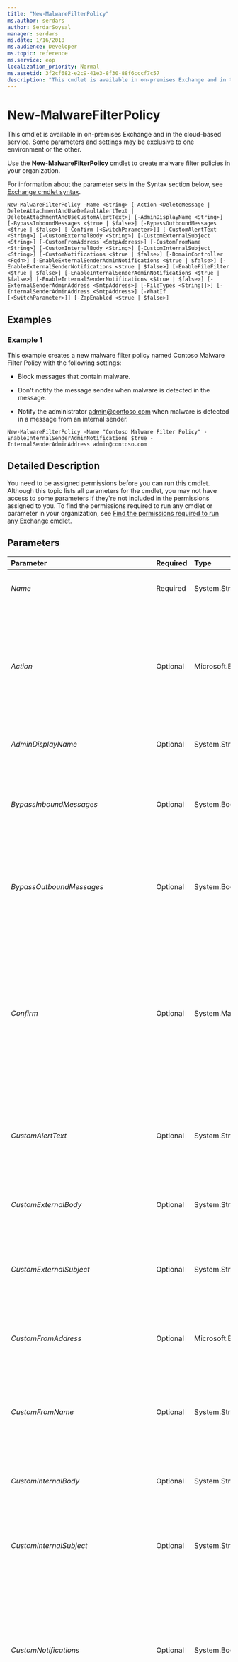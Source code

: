```yaml
---
title: "New-MalwareFilterPolicy"
ms.author: serdars
author: SerdarSoysal
manager: serdars
ms.date: 1/16/2018
ms.audience: Developer
ms.topic: reference
ms.service: eop
localization_priority: Normal
ms.assetid: 3f2cf682-e2c9-41e3-8f30-88f6cccf7c57
description: "This cmdlet is available in on-premises Exchange and in the cloud-based service. Some parameters and settings may be exclusive to one environment or the other."
---
```


# New-MalwareFilterPolicy

This cmdlet is available in on-premises Exchange and in the cloud-based service. Some parameters and settings may be exclusive to one environment or the other. 
  
Use the **New-MalwareFilterPolicy** cmdlet to create malware filter policies in your organization.
  
For information about the parameter sets in the Syntax section below, see [Exchange cmdlet syntax](https://technet.microsoft.com/library/bb123552.aspx). 
  
```
New-MalwareFilterPolicy -Name <String> [-Action <DeleteMessage | DeleteAttachmentAndUseDefaultAlertText | DeleteAttachmentAndUseCustomAlertText>] [-AdminDisplayName <String>] [-BypassInboundMessages <$true | $false>] [-BypassOutboundMessages <$true | $false>] [-Confirm [<SwitchParameter>]] [-CustomAlertText <String>] [-CustomExternalBody <String>] [-CustomExternalSubject <String>] [-CustomFromAddress <SmtpAddress>] [-CustomFromName <String>] [-CustomInternalBody <String>] [-CustomInternalSubject <String>] [-CustomNotifications <$true | $false>] [-DomainController <Fqdn>] [-EnableExternalSenderAdminNotifications <$true | $false>] [-EnableExternalSenderNotifications <$true | $false>] [-EnableFileFilter <$true | $false>] [-EnableInternalSenderAdminNotifications <$true | $false>] [-EnableInternalSenderNotifications <$true | $false>] [-ExternalSenderAdminAddress <SmtpAddress>] [-FileTypes <String[]>] [-InternalSenderAdminAddress <SmtpAddress>] [-WhatIf [<SwitchParameter>]] [-ZapEnabled <$true | $false>]

```

## Examples
<a name="Examples"> </a>

### Example 1

This example creates a new malware filter policy named Contoso Malware Filter Policy with the following settings:
  
- Block messages that contain malware.
    
- Don't notify the message sender when malware is detected in the message.
    
- Notify the administrator admin@contoso.com when malware is detected in a message from an internal sender.
    
```
New-MalwareFilterPolicy -Name "Contoso Malware Filter Policy" -EnableInternalSenderAdminNotifications $true -InternalSenderAdminAddress admin@contoso.com
```

## Detailed Description
<a name="DetailedDescription"> </a>

You need to be assigned permissions before you can run this cmdlet. Although this topic lists all parameters for the cmdlet, you may not have access to some parameters if they're not included in the permissions assigned to you. To find the permissions required to run any cmdlet or parameter in your organization, see [Find the permissions required to run any Exchange cmdlet](https://technet.microsoft.com/library/mt432940.aspx).
  
## Parameters
<a name="DetailedDescription"> </a>

|**Parameter**|**Required**|**Type**|**Description**|
|:-----|:-----|:-----|:-----|
| _Name_ <br/> |Required  <br/> |System.String  <br/> |The  _Name_ parameter specifies a name for the malware filter policy. If the value contains spaces, enclose the value in quotation marks ("). <br/> |
| _Action_ <br/> |Optional  <br/> |Microsoft.Exchange.Data.Directory.SystemConfiguration.MalwareFilteringAction  <br/> | The _Action_ parameter specifies the action to take when malware is detected in a message. Valid values are: <br/>  `DeleteMessage`: Deletes the message. This is the default value.  <br/>  `DeleteAttachmentAndUseDefaultAlert`: Delivers the message, but replaces the message contents with the default alert text.  <br/>  `DeleteAttachmentAndUseCustomAlert`: Delivers the message, but replaces the message contents with the custom alert text specified by the  _AlertText_ parameter. <br/> |
| _AdminDisplayName_ <br/> |Optional  <br/> |System.String  <br/> |The  _AdminDisplayName_parameter specifies a description for the policy. If the value contains spaces, enclose the value in quotation marks (").  <br/> |
| _BypassInboundMessages_ <br/> |Optional  <br/> |System.Boolean  <br/> |This parameter is available only in on-premises Exchange.  <br/> The  _BypassInboundMessages_ parameter skips or enforces malware scanning on incoming messages. Valid input for this parameter is `$true` or `$false`. The default value is  `$false`. This means malware scanning occurs on incoming messages by default.  <br/> |
| _BypassOutboundMessages_ <br/> |Optional  <br/> |System.Boolean  <br/> |This parameter is available only in on-premises Exchange.  <br/> The  _BypassOutboundMessages_ parameter skips or enforces malware scanning on outgoing messages. Valid input for this parameter is `$true` or `$false`. The default value is  `$false`. This means malware scanning occurs on outgoing messages by default.  <br/> |
| _Confirm_ <br/> |Optional  <br/> |System.Management.Automation.SwitchParameter  <br/> | The _Confirm_ switch specifies whether to show or hide the confirmation prompt. How this switch affects the cmdlet depends on if the cmdlet requires confirmation before proceeding. <br/>  Destructive cmdlets (for example, **Remove-\*** cmdlets) have a built-in pause that forces you to acknowledge the command before proceeding. For these cmdlets, you can skip the confirmation prompt by using this exact syntax: `-Confirm:$false`.  <br/>  Most other cmdlets (for example, **New-\*** and **Set-\*** cmdlets) don't have a built-in pause. For these cmdlets, specifying the _Confirm_ switch without a value introduces a pause that forces you acknowledge the command before proceeding. <br/> |
| _CustomAlertText_ <br/> |Optional  <br/> |System.String  <br/> |The  _CustomAlertText_ parameter specifies the custom alert text to insert in the message when malware is detected and the value of the _Action_ parameter is set to `ReplaceWithCustomAlert`. This parameter is required when the  _CustomNotifications_ parameter is set to `$true`.  <br/> |
| _CustomExternalBody_ <br/> |Optional  <br/> |System.String  <br/> |The  _CustomExternalBody_ parameter specifies the body of the custom notification message that's sent to an external sender when a message contains malware. This parameter is required when the _CustomNotifications_ parameter is set to `$true`.  <br/> |
| _CustomExternalSubject_ <br/> |Optional  <br/> |System.String  <br/> |The  _CustomExternalSubject_ parameter specifies the subject of the custom notification message that's sent to an external sender when a message contains malware. This parameter is required when the _CustomNotifications_ parameter is set to `$true`.  <br/> |
| _CustomFromAddress_ <br/> |Optional  <br/> |Microsoft.Exchange.Data.SmtpAddress  <br/> |The  _CustomFromAddress_ parameter specifies the From address of the custom notification message that's sent to an internal or external sender when a message contains malware. This parameter is required when the _CustomNotifications_ parameter is set to `$true`.  <br/> |
| _CustomFromName_ <br/> |Optional  <br/> |System.String  <br/> |The  _CustomExternalFromName_ parameter specifies the From name of the custom notification message that's sent to internal or external senders when a message contains malware. This parameter is required when the _CustomNotifications_ parameter is set to `$true`.  <br/> |
| _CustomInternalBody_ <br/> |Optional  <br/> |System.String  <br/> |The  _CustomInternalBody_ parameter specifies the body of the custom notification message that's sent to an internal sender when a message contains malware. This parameter is required when the _CustomNotifications_ parameter is set to `$true`.  <br/> |
| _CustomInternalSubject_ <br/> |Optional  <br/> |System.String  <br/> |The  _CustomInternalSubject_ parameter specifies the subject of the custom notification message that's sent to an internal sender when a message contains malware. This parameter is required when the _CustomNotifications_ parameter is set to `$true`.  <br/> |
| _CustomNotifications_ <br/> |Optional  <br/> |System.Boolean  <br/> |The  _CustomNotifications_ parameter enables or disables the custom notification message to the sender when the message contains malware. Valid input for this parameter is `$true` or `$false`. The default value is  `$false`.  <br/> If you enable custom notification messages by setting this parameter to  `$true`, you specify the details of the custom notification message using the  _CustomFromAddress_, _CustomFromName_,  _CustomExternalSubject_,  _CustomExternalBody_,  _CustomInternalSubject_, and  _CustomInternalBody_ parameters. <br/> |
| _DomainController_ <br/> |Optional  <br/> |Microsoft.Exchange.Data.Fqdn  <br/> |This parameter is available only in on-premises Exchange.  <br/> The  _DomainController_ parameter specifies the domain controller that's used by this cmdlet to read data from or write data to Active Directory. You identify the domain controller by its fully qualified domain name (FQDN). For example, `dc01.contoso.com`.  <br/> |
| _EnableExternalSenderAdminNotifications_ <br/> |Optional  <br/> |System.Boolean  <br/> |The  _EnableExternalSenderAdminNotifications_ parameter enables or disables sending notification messages to an administrator when malware is detected in messages from external senders. Valid input for this parameter is `$true` or `$false`. The default value is  `$false`.  <br/> Specify the administrator to receive the notification messages by using the  _ExternalSenderAdminAddress_ parameter. <br/> |
| _EnableExternalSenderNotifications_ <br/> |Optional  <br/> |System.Boolean  <br/> |The  _EnableExternalSenderNotifications_ parameter enables or disables sending notification messages to senders when malware is detected in messages from external senders. Valid input for this parameter is `$true` or `$false`. The default value is  `$false`.  <br/> |
| _EnableFileFilter_ <br/> |Optional  <br/> |System.Boolean  <br/> | The _EnableFileFilter_ parameter enables or disables common attachment blocking. Valid values are: <br/>  `$true`: Common attachment blocking is enabled.  <br/>  `$false`: Common attachment blocking is disabled.  <br/>  To configure the blocked file types, use the _FileTypes_ parameter. <br/> |
| _EnableInternalSenderAdminNotifications_ <br/> |Optional  <br/> |System.Boolean  <br/> |The  _EnableExternalSenderAdminNotifications_ parameter enables or disables sending notification messages to an administrator when malware is detected in messages from internal senders. Valid input for this parameter is `$true` or `$false`. The default value is  `$false`.  <br/> Specify the administrator to receive the notification messages by using the  _InternalSenderAdminAddress_ parameter. <br/> |
| _EnableInternalSenderNotifications_ <br/> |Optional  <br/> |System.Boolean  <br/> |The  _EnableExternalSenderAdminNotifications_ parameter enables or disables sending notification messages to senders when malware is detected in messages from internal senders. Valid input for this parameter is `$true` or `$false`. The default value is  `$false`.  <br/> |
| _ExternalSenderAdminAddress_ <br/> |Optional  <br/> |Microsoft.Exchange.Data.SmtpAddress  <br/> |The  _ExternalSenderAdminAddress_ parameter specifies the email address of the administrator who will receive notifications messages when messages from external senders contain malware. Notification messages are sent to the specified email address only if the _EnableExternalSenderAdminNotifications_ parameter is set to `$true`.  <br/> |
| _FileTypes_ <br/> |Optional  <br/> |System.String[]  <br/> | The _FileTypes_ parameter specifies the file types that are blocked by common attachment blocking. The default values are: <br/>  `ace` <br/>  `ani` <br/>  `app` <br/>  `docm` <br/>  `exe` <br/>  `jar` <br/>  `reg` <br/>  `scr` <br/>  `vbe` <br/>  `vbs` <br/>  You enable or disable common attachment blocking by using the _EnableFileFilter_ parameter. <br/>  Common attachment blocking uses best effort true-typing to detect the file type regardless of the file name extension. If true-typing fails or isn't supported for the specified file type, then extension matching is used. For example, ps1 files are Windows PowerShell scripts, but their true type is text. <br/>  To replace the existing list of file types with the values you specify, use the syntax `<FileType1>,<FileType2>...`. To preserve existing values, be sure to include the file types that you want to keep along with the new values that you want to add.  <br/>  To add or remove file types without affecting the other file type entries, see the Examples section in the **Set-MalwareFilterPolicy** cmdlet topic. <br/> |
| _InternalSenderAdminAddress_ <br/> |Optional  <br/> |Microsoft.Exchange.Data.SmtpAddress  <br/> |The  _InternalSenderAdminAddress_ parameter specifies the email address of the administrator who will receive notifications messages when messages from external senders contain malware. Notification messages are sent to the specified email address only if the _EnableInternalSenderAdminNotifications_ parameter is set to `$true`.  <br/> |
| _WhatIf_ <br/> |Optional  <br/> |System.Management.Automation.SwitchParameter  <br/> |The  _WhatIf_ switch simulates the actions of the command. You can use this switch to view the changes that would occur without actually applying those changes. You don't need to specify a value with this switch. <br/> |
| _ZapEnabled_ <br/> |Optional  <br/> |System.Boolean  <br/> | The _ZapEnabled_ parameter specifies whether to enable zero-hour auto purge (ZAP) for malware. ZAP detects malware in unread messages that have already been delivered to the user's Inbox. Valid values are: <br/>  `$true`: ZAP for malware is enabled. Unread messages in the user's Inbox that contain malware are moved to the Junk Email folder. This is the default value.  <br/>  `$false`: ZAP for malware is disabled.  <br/> |
   
## Input Types
<a name="InputTypes"> </a>

To see the input types that this cmdlet accepts, see [Cmdlet Input and Output Types](http://go.microsoft.com/fwlink/p/?linkId=616387). If the Input Type field for a cmdlet is blank, the cmdlet doesn't accept input data. 
  
## Return Types
<a name="ReturnTypes"> </a>

To see the return types, which are also known as output types, that this cmdlet accepts, see [Cmdlet Input and Output Types](http://go.microsoft.com/fwlink/p/?linkId=616387). If the Output Type field is blank, the cmdlet doesn't return data. 
  

